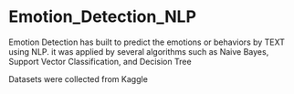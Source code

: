 # Emotion_Detection_NLP
Emotion Detection has built to predict the emotions or behaviors by TEXT using NLP. it was applied by several algorithms such as Naive Bayes, Support Vector Classification, and Decision Tree

Datasets were collected from Kaggle
